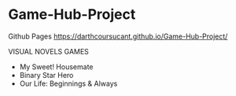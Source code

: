 # Game-Hub-Project

Github Pages
https://darthcoursucant.github.io/Game-Hub-Project/


VISUAL NOVELS GAMES
- My Sweet! Housemate
- Binary Star Hero
- ​Our Life: Beginnings & Always